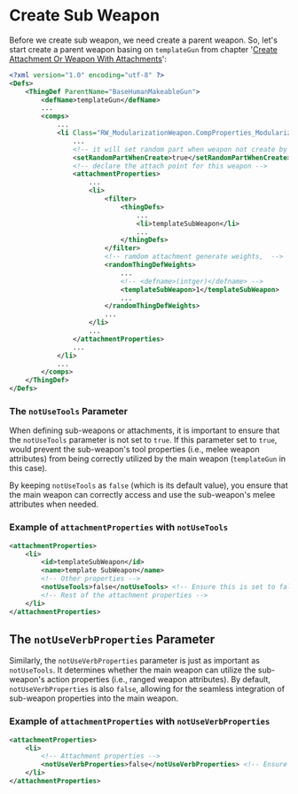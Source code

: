# Create Sub Weapon

Before we create sub weapon, we need create a parent weapon. So, let's start create a parent weapon basing on `templateGun` from chapter '[Create Attachment Or Weapon With Attachments](Create_Attachment_Or_Weapon_With_Attachments.md)':

``` xml
<?xml version="1.0" encoding="utf-8" ?>
<Defs>
    <ThingDef ParentName="BaseHumanMakeableGun">
        <defName>templateGun</defName>
        ...
        <comps>
            ...
            <li Class="RW_ModularizationWeapon.CompProperties_ModularizationWeapon">
                ...
                <!-- it will set random part when weapon not create by crafting -->
                <setRandomPartWhenCreate>true</setRandomPartWhenCreate>
                <!-- declare the attach point for this weapon -->
                <attachmentProperties>
                    ...
                    <li>
                        <filter>
                            <thingDefs>
                                ...
                                <li>templateSubWeapon</li>
                                ...
                            </thingDefs>
                        </filter>
                        <!-- ramdom attachment generate weights,  -->
                        <randomThingDefWeights>
                            ...
                            <!-- <defname>(intger)</defname> -->
                            <templateSubWeapon>1</templateSubWeapon>
                            ...
                        </randomThingDefWeights>
                        ...
                    </li>
                    ...
                </attachmentProperties>
                ...
            </li>
            ...
        </comps>
    </ThingDef>
</Defs>
```


### The `notUseTools` Parameter

When defining sub-weapons or attachments, it is important to ensure that the `notUseTools` parameter is not set to `true`. If this parameter set to `true`, would prevent the sub-weapon's tool properties (i.e., melee weapon attributes) from being correctly utilized by the main weapon (`templateGun` in this case).

By keeping `notUseTools` as `false` (which is its default value), you ensure that the main weapon can correctly access and use the sub-weapon's melee attributes when needed.

### Example of `attachmentProperties` with `notUseTools`

```xml
<attachmentProperties>
    <li>
        <id>templateSubWeapon</id>
        <name>template SubWeapon</name>
        <!-- Other properties -->
        <notUseTools>false</notUseTools> <!-- Ensure this is set to false -->
        <!-- Rest of the attachment properties -->
    </li>
</attachmentProperties>
```

## The `notUseVerbProperties` Parameter

Similarly, the `notUseVerbProperties` parameter is just as important as `notUseTools`. It determines whether the main weapon can utilize the sub-weapon's action properties (i.e., ranged weapon attributes). By default, `notUseVerbProperties` is also `false`, allowing for the seamless integration of sub-weapon properties into the main weapon.

### Example of `attachmentProperties` with `notUseVerbProperties`

```xml
<attachmentProperties>
    <li>
        <!-- Attachment properties -->
        <notUseVerbProperties>false</notUseVerbProperties> <!-- Ensure this is set to false -->
    </li>
</attachmentProperties>
```

<!-- ## Next: [Create Attachment Or Weapon With Attachments](Create_Attachment_Or_Weapon_With_Attachments.md) -->